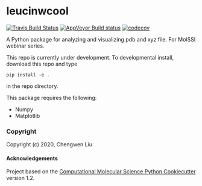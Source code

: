 leucinwcool
==============================
[//]: # (Badges)
[![Travis Build Status](https://travis-ci.com/REPLACE_WITH_OWNER_ACCOUNT/leucinwcool.svg?branch=master)](https://travis-ci.com/REPLACE_WITH_OWNER_ACCOUNT/leucinwcool)
[![AppVeyor Build status](https://ci.appveyor.com/api/projects/status/REPLACE_WITH_APPVEYOR_LINK/branch/master?svg=true)](https://ci.appveyor.com/project/REPLACE_WITH_OWNER_ACCOUNT/leucinwcool/branch/master)
[![codecov](https://codecov.io/gh/REPLACE_WITH_OWNER_ACCOUNT/leucinwcool/branch/master/graph/badge.svg)](https://codecov.io/gh/REPLACE_WITH_OWNER_ACCOUNT/leucinwcool/branch/master)

A Python package for analyzing and visualizing pdb and xyz file. For MolSSI webinar series.

This repo is currently under development. To developmental install, download this repo and type 

`pip install -e .`

in the repo directory.

This package requires the following:
- Numpy
- Matplotlib

### Copyright

Copyright (c) 2020, Chengwen Liu


#### Acknowledgements
 
Project based on the 
[Computational Molecular Science Python Cookiecutter](https://github.com/molssi/cookiecutter-cms) version 1.2.
